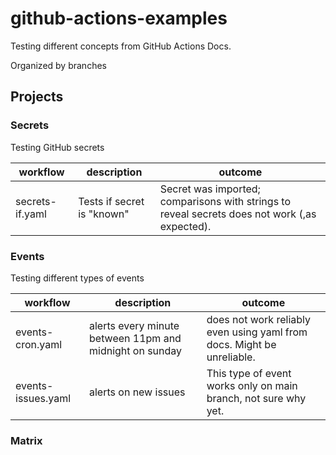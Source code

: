 # github-actions-examples


Testing different concepts from GitHub Actions Docs.

Organized by branches

## Projects

### Secrets

Testing GitHub secrets

|workflow |description | outcome|
| --- | --- | --- |
|secrets-if.yaml| Tests if secret is "known"| Secret was imported; comparisons with strings to reveal secrets does not work (,as expected).|

### Events

Testing different types of events

|workflow |description | outcome|
| --- | --- | --- |
|events-cron.yaml |alerts every minute between 11pm and midnight on sunday| does not work reliably even using yaml from docs. Might be unreliable. |
|events-issues.yaml|alerts on new issues| This type of event works only on main branch, not sure why yet.|

### Matrix